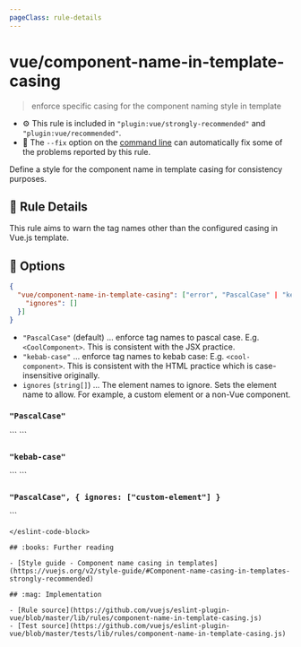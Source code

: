 ```yaml
---
pageClass: rule-details
---
```

# vue/component-name-in-template-casing
> enforce specific casing for the component naming style in template

- :gear: This rule is included in `"plugin:vue/strongly-recommended"` and `"plugin:vue/recommended"`.
- :wrench: The `--fix` option on the [command line](https://eslint.org/docs/user-guide/command-line-interface#fixing-problems) can automatically fix some of the problems reported by this rule.

Define a style for the component name in template casing for consistency purposes.

## :book: Rule Details

This rule aims to warn the tag names other than the configured casing in Vue.js template.

## :wrench: Options

```json
{
  "vue/component-name-in-template-casing": ["error", "PascalCase" | "kebab-case", { 
    "ignores": []
  }]
}
```

- `"PascalCase"` (default) ... enforce tag names to pascal case. E.g. `<CoolComponent>`. This is consistent with the JSX practice.
- `"kebab-case"` ... enforce tag names to kebab case: E.g. `<cool-component>`. This is consistent with the HTML practice which is case-insensitive originally.
- `ignores` (`string[]`) ... The element names to ignore. Sets the element name to allow. For example, a custom element or a non-Vue component.

### `"PascalCase"`

<eslint-code-block fix :rules="{'vue/component-name-in-template-casing': ['error']}">
```
<template>
  <!-- ✓ GOOD -->
  <TheComponent />
  
  <!-- ✗ BAD -->
  <the-component />
  <theComponent />
  <The-component />
</template>
```
</eslint-code-block>

### `"kebab-case"`

<eslint-code-block fix :rules="{'vue/component-name-in-template-casing': ['error', 'kebab-case']}">
```
<template>
  <!-- ✓ GOOD -->
  <the-component />

  <!-- ✗ BAD -->
  <TheComponent />
  <theComponent />
  <Thecomponent />
  <The-component />
</template>
```
</eslint-code-block>


### `"PascalCase", { ignores: ["custom-element"] }`

<eslint-code-block fix :rules="{'vue/component-name-in-template-casing': ['error', 'PascalCase', {ignores: ['custom-element']}]}">
```
<template>
  <!-- ✓ GOOD -->
  <TheComponent/>
  <custom-element></custom-element>
  
  <!-- ✗ BAD -->
  <magic-element></magic-element>
</template>
```
</eslint-code-block>

## :books: Further reading

- [Style guide - Component name casing in templates](https://vuejs.org/v2/style-guide/#Component-name-casing-in-templates-strongly-recommended)

## :mag: Implementation

- [Rule source](https://github.com/vuejs/eslint-plugin-vue/blob/master/lib/rules/component-name-in-template-casing.js)
- [Test source](https://github.com/vuejs/eslint-plugin-vue/blob/master/tests/lib/rules/component-name-in-template-casing.js)
